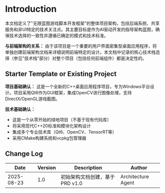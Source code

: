 # Introduction

本文档定义了"无限蓝图游戏脚本开发框架"的整体项目架构，包括后端系统、共享服务和非UI特定的技术关注点。其主要目标是作为AI驱动开发的指导架构蓝图，确保技术选择的一致性并遵循已确定的模式和技术标准。

**与前端架构的关系：**
由于该项目是一个重要的用户界面密集型桌面应用程序，将单独创建前端架构文档来详细说明前端特定的设计。本文档中记录的核心技术栈选择（参见"技术栈"部分）对整个项目（包括任何前端组件）都是决定性的。

## Starter Template or Existing Project

**项目基础确认：** 这是一个全新的C++桌面应用程序项目，专为Windows平台设计。项目采用Qt6作为GUI框架，集成OpenCV进行图像处理，支持DirectX/OpenGL游戏截图。

**技术基础确认：**
- 这是一个从零开始的绿地项目（不基于现有代码库）
- 将采用现代C++20标准和模块化架构设计
- 集成多个专业技术库（Qt6、OpenCV、TensorRT等）
- 采用CMake构建系统和vcpkg包管理器

## Change Log

| Date | Version | Description | Author |
|------|------|-------------|--------|
| 2025-08-23 | 1.0 | 初始架构文档创建，基于PRD v1.0 | Architecture Agent |
